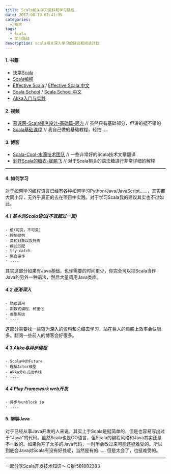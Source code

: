 ```yaml
---
title: Scala相关学习资料和学习路线
date: 2017-08-19 02:41:35
categories:
  - 技术
tags:
  - Scala
  - 学习路线
description: scala相关深入学习的建议和阅读计划
---
```


#### 1. 书籍

- [快学Scala](https://book.douban.com/subject/19971952/)
- [Scala编程](https://book.douban.com/subject/5377415/)
- [Effective Scala](http://twitter.github.io/effectivescala/) / [Effective Scala 中文](http://twitter.github.io/effectivescala/index-cn.html)
- [Scala School](https://twitter.github.io/scala_school) / [Scala School 中文](https://twitter.github.io/scala_school/zh_cn/)
- [Akka入门与实践](https://book.douban.com/subject/27055163/)

#### 2. 视频

- [慕课网-Scala程序设计-基础篇-辰方](http://www.imooc.com/learn/613)  // 虽然只有基础部分，但讲的挺不错的
- [Scala基础课程](https://www.bilibili.com/video/av16124343/) // 我自己做的基础教程，轻拍.....


#### 3. 博客

- [Scala-Cool-水滴技术团队](https://scala.cool/) // 一些非常好的Scala技术文章翻译 
- [剥开Scala的糖衣-崔鹏飞](http://cuipengfei.me/blog/2013/05/05/how-are-scala-language-features-implemented/) // 对于Scala相关的语法糖进行非常详细的解释

----

#### 4. 如何学习

对于如何学习编程语言已经有各种如何学习Python/Java/JavaScript......，其实都大同小异，无外乎真正的去在项目中实践。对于学习Scala我的建议其实也不过如此。

##### 4.1 基本的Scala语法(不宜超过一周)
    - 值(可变，不可变)
    - 控制结构
    - 类和对象以及特质
    - 模式匹配
    - try-catch
    - 集合操作
    - ....

其实这部分如果有Java基础，也许需要的时间更少，你完全可以把Scala当作Java的另外一种语法，然后大量调用Java类库。

##### 4.2 逐渐深入
    - 隐式调用
    - 函数式编程、柯里化
    - 类型系统
    - ....

这部分需要找一些较为深入的资料和总结去学习，站在巨人的肩膀上效率会快很多。翻阅一些前人的博客会好很多。

##### 4.3 Akka与异步编程
    - Scala中的Future
    - 理解Actor模型
    - Akka分布式技术栈
    - ....

##### 4.4 Play Framework web开发
    - 异步与unblock io
    - ....

#### 5. 聊聊Java
对于已经从事Java开发的人来说，其实上手Scala是挺简单的，但是也容易写出过于"Java"的代码。虽然Scala也是OO语言，但Scala的编程风格和Java其实还是不一致的。如果你写了太多的Java代码，一时半会改过来可能还挺难受的。所以到底会Java对Scala有没有好处呢，当然是有的...... 但是太会了，也挺难受的。



----

一起分享Scala开发技术知识～ Q群:581882383